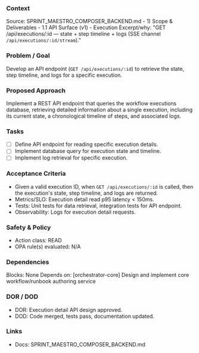 ### Context
Source: SPRINT_MAESTRO_COMPOSER_BACKEND.md - 1) Scope & Deliverables - 1.1 API Surface (v1) - Execution
Excerpt/why: "GET /api/executions/:id — state + step timeline + logs (SSE channel `/api/executions/:id/stream`)."

### Problem / Goal
Develop an API endpoint (`GET /api/executions/:id`) to retrieve the state, step timeline, and logs for a specific execution.

### Proposed Approach
Implement a REST API endpoint that queries the workflow executions database, retrieving detailed information about a single execution, including its current state, a chronological timeline of steps, and associated logs.

### Tasks
- [ ] Define API endpoint for reading specific execution details.
- [ ] Implement database query for execution state and timeline.
- [ ] Implement log retrieval for specific execution.

### Acceptance Criteria
- Given a valid execution ID, when `GET /api/executions/:id` is called, then the execution's state, step timeline, and logs are returned.
- Metrics/SLO: Execution detail read p95 latency < 150ms.
- Tests: Unit tests for data retrieval, integration tests for API endpoint.
- Observability: Logs for execution detail requests.

### Safety & Policy
- Action class: READ
- OPA rule(s) evaluated: N/A

### Dependencies
Blocks: None
Depends on: [orchestrator-core] Design and implement core workflow/runbook authoring service

### DOR / DOD
- DOR: Execution detail API design approved.
- DOD: Code merged, tests pass, documentation updated.

### Links
- Docs: SPRINT_MAESTRO_COMPOSER_BACKEND.md
